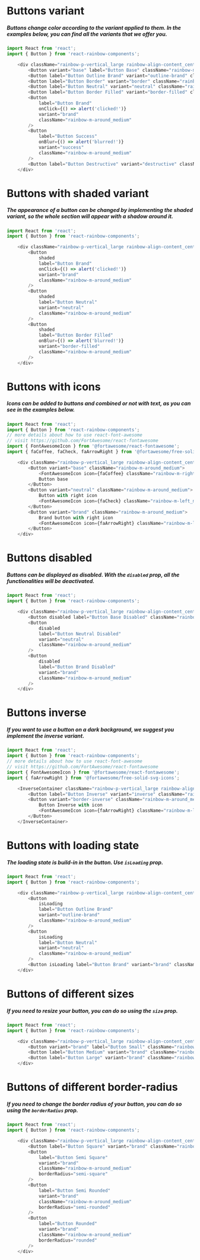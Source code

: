 # Buttons variant
##### Buttons change color according to the variant applied to them. In the examples below, you can find all the variants that we offer you.

```js
import React from 'react';
import { Button } from 'react-rainbow-components';

    <div className="rainbow-p-vertical_large rainbow-align-content_center rainbow-flex_wrap">
        <Button variant="base" label="Button Base" className="rainbow-m-around_medium" />
        <Button label="Button Outline Brand" variant="outline-brand" className="rainbow-m-around_medium" />
        <Button label="Button Border" variant="border" className="rainbow-m-around_medium" />
        <Button label="Button Neutral" variant="neutral" className="rainbow-m-around_medium" />
        <Button label="Button Border Filled" variant="border-filled" className="rainbow-m-around_medium" />
        <Button
            label="Button Brand"
            onClick={() => alert('clicked!')}
            variant="brand"
            className="rainbow-m-around_medium"
        />
        <Button
            label="Button Success"
            onBlur={() => alert('blurred!')}
            variant="success"
            className="rainbow-m-around_medium"
        />
        <Button label="Button Destructive" variant="destructive" className="rainbow-m-around_medium" />
    </div>
```

# Buttons with shaded variant
##### The appearance of a button can be changed by implementing the shaded variant, so the whole section will appear with a shadow around it.

```js
import React from 'react';
import { Button } from 'react-rainbow-components';

    <div className="rainbow-p-vertical_large rainbow-align-content_center rainbow-flex_wrap">
        <Button
            shaded
            label="Button Brand"
            onClick={() => alert('clicked!')}
            variant="brand"
            className="rainbow-m-around_medium"
        />
        <Button
            shaded
            label="Button Neutral"
            variant="neutral"
            className="rainbow-m-around_medium"
        />
        <Button
            shaded
            label="Button Border Filled"
            onBlur={() => alert('blurred!')}
            variant="border-filled"
            className="rainbow-m-around_medium"
        />
    </div>
```

# Buttons with icons
##### Icons can be added to buttons and combined or not with text, as you can see in the examples below.

```js
import React from 'react';
import { Button } from 'react-rainbow-components';
// more details about how to use react-font-awesome
// visit https://github.com/FortAwesome/react-fontawesome
import { FontAwesomeIcon } from '@fortawesome/react-fontawesome';
import { faCoffee, faCheck, faArrowRight } from '@fortawesome/free-solid-svg-icons';

    <div className="rainbow-p-vertical_large rainbow-align-content_center rainbow-flex_wrap">
        <Button variant="base" className="rainbow-m-around_medium">
            <FontAwesomeIcon icon={faCoffee} className="rainbow-m-right_medium" />
            Button base
        </Button>
        <Button variant="neutral" className="rainbow-m-around_medium">
            Button with right icon
            <FontAwesomeIcon icon={faCheck} className="rainbow-m-left_medium" />
        </Button>
        <Button variant="brand" className="rainbow-m-around_medium">
            Brand button with right icon
            <FontAwesomeIcon icon={faArrowRight} className="rainbow-m-left_medium" />
        </Button>
    </div>
```

# Buttons disabled
##### Buttons can be displayed as disabled. With the `disabled` prop, all the functionalities will be deactivated.

```js
import React from 'react';
import { Button } from 'react-rainbow-components';

    <div className="rainbow-p-vertical_large rainbow-align-content_center rainbow-flex_wrap">
        <Button disabled label="Button Base Disabled" className="rainbow-m-around_medium" />
        <Button
            disabled
            label="Button Neutral Disabled"
            variant="neutral"
            className="rainbow-m-around_medium"
        />
        <Button
            disabled
            label="Button Brand Disabled"
            variant="brand"
            className="rainbow-m-around_medium"
        />
    </div>
```

# Buttons inverse
##### If you want to use a button on a dark background, we suggest you implement the inverse variant.

```js
import React from 'react';
import { Button } from 'react-rainbow-components';
// more details about how to use react-font-awesome
// visit https://github.com/FortAwesome/react-fontawesome
import { FontAwesomeIcon } from '@fortawesome/react-fontawesome';
import { faArrowRight } from '@fortawesome/free-solid-svg-icons';

    <InverseContainer className="rainbow-p-vertical_large rainbow-align-content_center rainbow-flex_wrap">
        <Button label="Button Inverse" variant="inverse" className="rainbow-m-around_medium" />
        <Button variant="border-inverse" className="rainbow-m-around_medium">
            Button Inverse with icon
            <FontAwesomeIcon icon={faArrowRight} className="rainbow-m-left_medium" />
        </Button>
    </InverseContainer>
```

# Buttons with loading state
##### The loading state is build-in in the button. Use `isLoading` prop.

```js
import React from 'react';
import { Button } from 'react-rainbow-components';

    <div className="rainbow-p-vertical_large rainbow-align-content_center rainbow-flex_wrap">
        <Button
            isLoading
            label="Button Outline Brand"
            variant="outline-brand"
            className="rainbow-m-around_medium"
        />
        <Button
            isLoading
            label="Button Neutral"
            variant="neutral"
            className="rainbow-m-around_medium"
        />
        <Button isLoading label="Button Brand" variant="brand" className="rainbow-m-around_medium" />
    </div>
```

# Buttons of different sizes
##### If you need to resize your button, you can do so using the `size` prop.

```js
import React from 'react';
import { Button } from 'react-rainbow-components';

    <div className="rainbow-p-vertical_large rainbow-align-content_center rainbow-flex_wrap">
        <Button variant="brand" label="Button Small" className="rainbow-m-around_medium" size='small'/>
        <Button label="Button Medium" variant="brand" className="rainbow-m-around_medium" size="medium"/>
        <Button label="Button Large" variant="brand" className="rainbow-m-around_medium" size='large'/>
    </div>
```
# Buttons of different border-radius
##### If you need to change the border radius of your button, you can do so using the `borderRadius` prop.

```js
import React from 'react';
import { Button } from 'react-rainbow-components';

    <div className="rainbow-p-vertical_large rainbow-align-content_center rainbow-flex_wrap">
        <Button label="Button Square" variant="brand" className="rainbow-m-around_medium" borderRadius="square"/>
        <Button
            label="Button Semi Square"
            variant="brand"
            className="rainbow-m-around_medium"
            borderRadius="semi-square"
        />
        <Button
            label="Button Semi Rounded"
            variant="brand"
            className="rainbow-m-around_medium"
            borderRadius="semi-rounded"
        />
        <Button
            label="Button Rounded"
            variant="brand"
            className="rainbow-m-around_medium"
            borderRadius="rounded"
        />
    </div>
```
